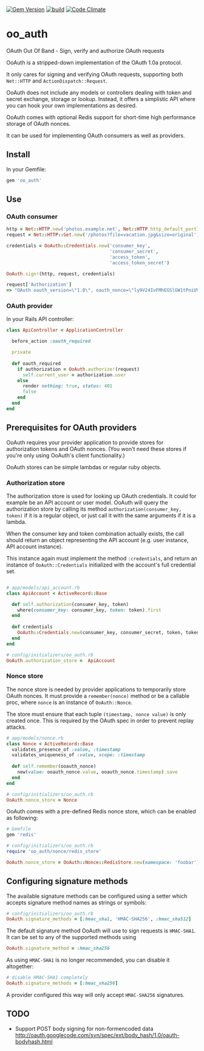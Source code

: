 [![Gem Version](https://badge.fury.io/rb/oo_auth.png)](http://badge.fury.io/rb/oo_auth) [![build](https://github.com/mtgrosser/oo_auth/actions/workflows/build.yml/badge.svg)](https://github.com/mtgrosser/oo_auth/actions/workflows/build.yml) [![Code Climate](https://codeclimate.com/github/mtgrosser/oo_auth.png)](https://codeclimate.com/github/mtgrosser/oo_auth)

# oo_auth

OAuth Out Of Band - Sign, verify and authorize OAuth requests

OoAuth is a stripped-down implementation of the OAuth 1.0a protocol.

It only cares for signing and verifying OAuth requests, supporting both
```Net::HTTP``` and  ```ActionDispatch::Request```.

OoAuth does not include any models or controllers dealing with token and
secret exchange, storage or lookup. Instead, it offers a simplistic API
where you can hook your own implementations as desired.

OoAuth comes with optional Redis support for short-time high performance storage
of OAuth nonces.

It can be used for implementing OAuth consumers as well as providers.

## Install

In your Gemfile:

```ruby
gem 'oo_auth'
```

## Use

### OAuth consumer

```ruby
http = Net::HTTP.new('photos.example.net', Net::HTTP.http_default_port)
request = Net::HTTP::Get.new('/photos?file=vacation.jpg&size=original')

credentials = OoAuth::Credentials.new('consumer_key',
                                      'consumer_secret',
                                      'access_token',
                                      'access_token_secret')

OoAuth.sign!(http, request, credentials)

request['Authorization']
=> "OAuth oauth_version=\"1.0\", oauth_nonce=\"ly9V24IvFMhEGSlGW1tPniUVnVzQkWvn4W6Bwtmc4\", oauth_timestamp=\"1384116351\", oauth_signature_method=\"HMAC-SHA1\", oauth_consumer_key=\"consumer_key\", oauth_token=\"access_token\", oauth_signature=\"5G1ktyWhicZGnSu2AKkjok9%2BMPo%3D\""
```

### OAuth provider

In your Rails API controller:

```ruby
class ApiController < ApplicationController

  before_action :oauth_required

  private
  
  def oauth_required
    if authorization = OoAuth.authorize!(request)
      self.current_user = authorization.user
    else
      render nothing: true, status: 401
      false
    end
  end
end
```

## Prerequisites for OAuth providers

OoAuth requires your provider application to provide stores for authorization tokens 
and OAuth nonces. (You won't need these stores if you're only using OoAuth's client
functionality.)

OoAuth stores can be simple lambdas or regular ruby objects.

### Authorization store

The authorization store is used for looking up OAuth credentials. It could for example
be an API account or user model. OoAuth will query the authorization store by calling
its method `authorization(consumer_key, token)` if it is a regular object, or just
call it with the same arguments if it is a lambda.

When the consumer key and token combination actually exists, the call should return
an object representing the API account (e.g. user instance, API account instance).

This instance again must implement the method `:credentials`, and return an instance
of `OoAuth::Credentials` initialized with the account's full credential set.

```ruby

# app/models/api_account.rb
class ApiAccount < ActiveRecord::Base

  def self.authorization(consumer_key, token)
    where(consumer_key: consumer_key, token: token).first
  end
  
  def credentials
    OoAuth::Credentials.new(consumer_key, consumer_secret, token, token_secret)
  end
end

# config/initializers/oo_auth.rb
OoAuth.authorization_store =  ApiAccount
```

### Nonce store

The nonce store is needed by provider applications to temporarily store OAuth nonces.
It must provide a `remember(nonce)` method or be a callable proc, where `nonce` is an
instance of `OoAuth::Nonce`. 

The store must ensure that each tuple `(timestamp, nonce value)` is only created once.
This is required by the OAuth spec in order to prevent replay attacks.

```ruby
# app/models/nonce.rb
class Nonce < ActiveRecord::Base
  validates_presence_of :value, :timestamp
  validates_uniqueness_of :value, scope: :timestamp
  
  def self.remember(ooauth_nonce)
    new(value: ooauth_nonce.value, ooauth_nonce.timestamp).save
  end
end

# config/initializers/oo_auth.rb
OoAuth.nonce_store = Nonce
```

OoAuth comes with a pre-defined Redis nonce store, which can be enabled as following:
```ruby
# Gemfile
gem 'redis'

# config/initializers/oo_auth.rb
require 'oo_auth/nonce/redis_store'

OoAuth.nonce_store = OoAuth::Nonce::RedisStore.new(namespace: 'foobar')
```

## Configuring signature methods

The available signature methods can be configured using a setter which accepts
signature method names as strings or symbols:

```ruby
# config/initializers/oo_auth.rb
OoAuth.signature_methods = [:hmac_sha1, 'HMAC-SHA256', :hmac_sha512]
```

The default signature method OoAuth will use to sign requests is `HMAC-SHA1`.
It can be set to any of the supported methods using

```ruby
OoAuth.signature_method = :hmac_sha256
```

As using `HMAC-SHA1` is no longer recommended, you can disable it altogether:

```ruby
# disable HMAC-SHA1 completely
OoAuth.signature_methods = [:hmac_sha256]
```

A provider configured this way will only accept `HMAC-SHA256` signatures.

## TODO

* Support POST body signing for non-formencoded data
  http://oauth.googlecode.com/svn/spec/ext/body_hash/1.0/oauth-bodyhash.html
